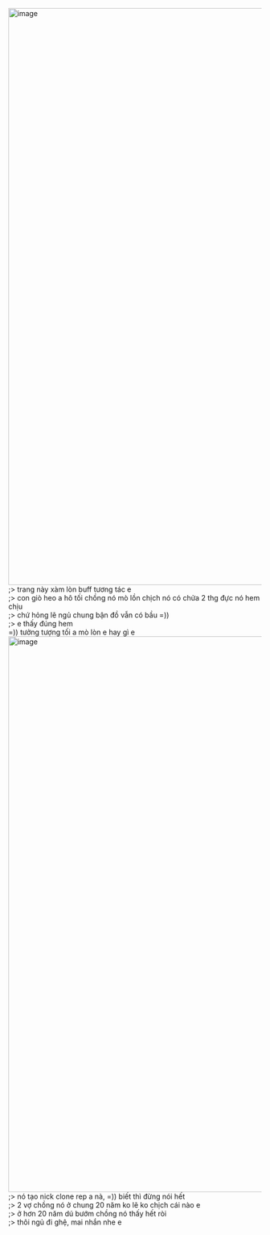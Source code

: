 <img width="1020" height="1145" alt="image" src="https://github.com/user-attachments/assets/89c64d45-5528-47a9-8fb8-784d570919c7" /><br>
;> trang này xàm lòn buff tương tác e<br>
;> con giò heo a hô tối chồng nó mò lồn chịch nó có chửa 2 thg đực nó hem chịu<br>
;> chứ hỏng lẽ ngủ chung bận đồ vẫn có bầu =))<br>
;> e thấy đúng hem<br>
=)) tưởng tượng tối a mò lòn e hay gì e<br>
<img width="1088" height="1103" alt="image" src="https://github.com/user-attachments/assets/3deb54c7-15df-43f4-8e0e-44f939e56f5c" /><br>
;> nó tạo nick clone rep a nà, =)) biết thì đừng nói hết<br>
;> 2 vợ chồng nó ở chung 20 năm ko lẽ ko chịch cái nào e<br>
;> ở hơn 20 năm dú bướm chồng nó thấy hết ròi<br>
;> thôi ngủ đi ghệ, mai nhắn nhe e
